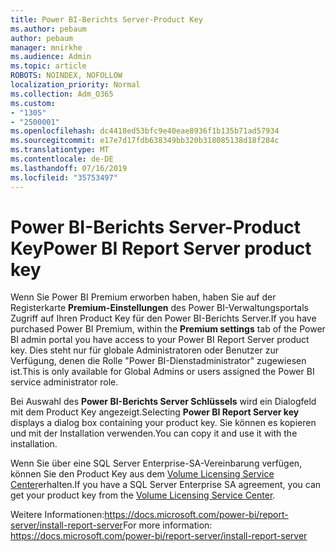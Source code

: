 ```yaml
---
title: Power BI-Berichts Server-Product Key
ms.author: pebaum
author: pebaum
manager: mnirkhe
ms.audience: Admin
ms.topic: article
ROBOTS: NOINDEX, NOFOLLOW
localization_priority: Normal
ms.collection: Adm_O365
ms.custom:
- "1305"
- "2500001"
ms.openlocfilehash: dc4418ed53bfc9e40eae8936f1b135b71ad57934
ms.sourcegitcommit: e17e7d17fdb638349bb320b318085138d18f284c
ms.translationtype: MT
ms.contentlocale: de-DE
ms.lasthandoff: 07/16/2019
ms.locfileid: "35753497"
---
```

# <a name="power-bi-report-server-product-key"></a><span data-ttu-id="ad8e3-102">Power BI-Berichts Server-Product Key</span><span class="sxs-lookup"><span data-stu-id="ad8e3-102">Power BI Report Server product key</span></span>

<span data-ttu-id="ad8e3-103">Wenn Sie Power BI Premium erworben haben, haben Sie auf der Registerkarte **Premium-Einstellungen** des Power BI-Verwaltungsportals Zugriff auf Ihren Product Key für den Power BI-Berichts Server.</span><span class="sxs-lookup"><span data-stu-id="ad8e3-103">If you have purchased Power BI Premium, within the **Premium settings** tab of the Power BI admin portal you have access to your Power BI Report Server product key.</span></span> <span data-ttu-id="ad8e3-104">Dies steht nur für globale Administratoren oder Benutzer zur Verfügung, denen die Rolle "Power BI-Dienstadministrator" zugewiesen ist.</span><span class="sxs-lookup"><span data-stu-id="ad8e3-104">This is only available for Global Admins or users assigned the Power BI service administrator role.</span></span>

<span data-ttu-id="ad8e3-105">Bei Auswahl des **Power BI-Berichts Server Schlüssels** wird ein Dialogfeld mit dem Product Key angezeigt.</span><span class="sxs-lookup"><span data-stu-id="ad8e3-105">Selecting **Power BI Report Server key** displays a dialog box containing your product key.</span></span> <span data-ttu-id="ad8e3-106">Sie können es kopieren und mit der Installation verwenden.</span><span class="sxs-lookup"><span data-stu-id="ad8e3-106">You can copy it and use it with the installation.</span></span>

<span data-ttu-id="ad8e3-107">Wenn Sie über eine SQL Server Enterprise-SA-Vereinbarung verfügen, können Sie den Product Key aus dem [Volume Licensing Service Center](https://www.microsoft.com/Licensing/servicecenter/)erhalten.</span><span class="sxs-lookup"><span data-stu-id="ad8e3-107">If you have a SQL Server Enterprise SA agreement, you can get your product key from the [Volume Licensing Service Center](https://www.microsoft.com/Licensing/servicecenter/).</span></span>

<span data-ttu-id="ad8e3-108">Weitere Informationen:https://docs.microsoft.com/power-bi/report-server/install-report-server</span><span class="sxs-lookup"><span data-stu-id="ad8e3-108">For more information: https://docs.microsoft.com/power-bi/report-server/install-report-server</span></span>
